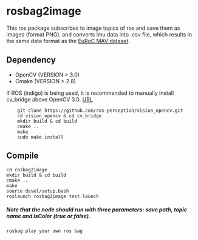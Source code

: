 # rosbag2image
This ros package subscribes to image topics of ros and save them as images (format PNG), and converts imu data into .csv file, which results in the same data format as the [EuRoC MAV dataset](https://projects.asl.ethz.ch/datasets/doku.php?id=kmavvisualinertialdatasets).<br>
## Dependency
* OpenCV (VERSION > 3.0)<br>
* Cmake (VERSION > 2.8)<br>

If ROS (indigo) is being used, it is recommended to manually install cv_bridge above OpenCV 3.0. [URL](https://github.com/ros-perception/vision_opencv)<br>

        git clone https://github.com/ros-perception/vision_opencv.git
        cd vision_opencv & cd cv_bridge
        mkdir build & cd build
        cmake ..
        make 
        sudo make install
## Compile
    cd rosbag2image
    mkdir build & cd build
    cmake ..
    make 
    source devel/setup.bash
    roslaunch rosbag2image test.launch
##### Note that the node should run with three parameters: save path, topic name and isColor (true or false).<br>
`rosbag play your own ros bag`
